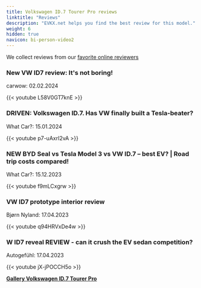 ```yaml
---
title: Volkswagen ID.7 Tourer Pro reviews
linktitle: "Reviews"
description: "EVKX.net helps you find the best review for this model."
weight: 6
hidden: true
navicon: bi-person-video2
---
```

We collect reviews from our [favorite online reviewers](../../../../../guides/evreviewers/)

<div class="container text-center shadow p-2 pe-4 mb-5 bg-body-tertiary rounded border">
<h3>New VW ID7 review: It's not boring!</h3>
<p>carwow: 02.02.2024</p>

{{< youtube L58V0GT7knE >}}

</div>
<div class="container text-center shadow p-2 pe-4 mb-5 bg-body-tertiary rounded border">
<h3>DRIVEN: Volkswagen ID.7. Has VW finally built a Tesla-beater?</h3>
<p>What Car?: 15.01.2024</p>

{{< youtube p7-uAxrI2vA >}}

</div>
<div class="container text-center shadow p-2 pe-4 mb-5 bg-body-tertiary rounded border">
<h3>NEW BYD Seal vs Tesla Model 3 vs VW ID.7 – best EV? | Road trip costs compared! </h3>
<p>What Car?: 15.12.2023</p>

{{< youtube f9mLCxgrw >}}

</div>
<div class="container text-center shadow p-2 pe-4 mb-5 bg-body-tertiary rounded border">
<h3>VW ID7 prototype interior review</h3>
<p>Bjørn Nyland: 17.04.2023</p>

{{< youtube q94HRVxDe4w >}}

</div>
<div class="container text-center shadow p-2 pe-4 mb-5 bg-body-tertiary rounded border">
<h3>W ID7 reveal REVIEW - can it crush the EV sedan competition?</h3>
<p>Autogefühl: 17.04.2023</p>

{{< youtube jX-jPOCCH5o >}}

</div>
<div class="mt-3 mb-3">
<a href="../gallery/" class="text-decoration-none text-black">
<strong><i class="bi-arrow-left"></i>Gallery  </strong>
</a>
<a href="../" class="text-decoration-none text-black float-end">
<strong>Volkswagen ID.7 Tourer Pro <i class="bi-arrow-right"></i></strong>
</a>
</div>
